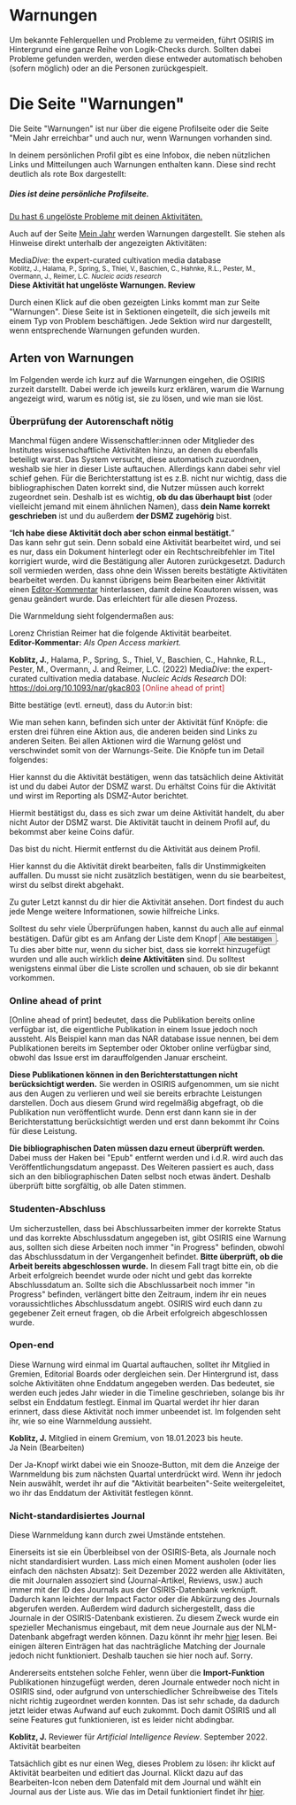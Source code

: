 # <i class="ph ph-exclamation-triangle text-osiris"></i> Warnungen

Um bekannte Fehlerquellen und Probleme zu vermeiden, führt OSIRIS im Hintergrund eine ganze Reihe von Logik-Checks durch. Sollten dabei Probleme gefunden werden, werden diese entweder automatisch behoben (sofern möglich) oder an die Personen zurückgespielt. 

# Die Seite "Warnungen"

Die Seite "Warnungen" ist nur über die eigene Profilseite oder die Seite "Mein Jahr erreichbar" und auch nur, wenn Warnungen vorhanden sind.

In deinem persönlichen Profil gibt es eine Infobox, die neben nützlichen Links und Mitteilungen auch Warnungen enthalten kann. Diese sind recht deutlich als rote Box dargestellt:

<div class="demo">
    <h5 class="title font-size-16 mt-0">Dies ist deine persönliche Profilseite.</h5>
    <div class="btn-group btn-group-lg">
        <span class="btn" data-toggle="tooltip" data-title="Aktivität hinzufügen">
            <i class="icon-activity-plus text-osiris ph-fw"></i>
        </span>
        <span class="btn" data-toggle="tooltip" data-title="Mein Jahr">
            <i class="ph ph-calendar text-success ph-fw"></i>
        </span>
        <span class="btn" data-toggle="tooltip" data-title="Meine Aktivitäten ">
            <i class="icon-activity-user text-primary ph-fw"></i>
        </span>
        <span class="btn" data-toggle="tooltip" data-title="Bearbeite Profil">
            <i class="ph ph-user-list text-muted ph-fw"></i>
        </span>
        <span class="btn" data-toggle="tooltip" data-title="Meine Errungenschaften">
            <i class="ph ph-trophy text-signal ph-fw"></i>
        </span>
    </div>
    <div class="alert alert-danger mt-20">
        <a class="link text-danger" href="#test">
            Du hast 6 ungelöste Probleme mit deinen Aktivitäten.
        </a>
    </div>
</div>


Auch auf der Seite [Mein Jahr](my-year) werden Warnungen dargestellt. Sie stehen als Hinweise direkt unterhalb der angezeigten Aktivitäten:

<div class="demo">
    Media<i>Dive</i>: the expert-curated cultivation media database
    <br>
    <small class="text-muted d-block">
    <span class="d-block">Koblitz, J., Halama, P., Spring, S., Thiel, V., Baschien, C., Hahnke, R.L., Pester, M., Overmann, J., Reimer, L.C.</span> <i>Nucleic acids research</i> <i class="icon-open-access text-success" title="Open Access"></i>
    </small>
    <br>
    <b class="text-danger">
        Diese Aktivität hat ungelöste Warnungen. <a class="link">Review</a>
    </b>       
</div>

Durch einen Klick auf die oben gezeigten Links kommt man zur Seite "Warnungen". Diese Seite ist in Sektionen eingeteilt, die sich jeweils mit einem Typ von Problem beschäftigen. Jede Sektion wird nur dargestellt, wenn entsprechende Warnungen gefunden wurden. 


## Arten von Warnungen

Im Folgenden werde ich kurz auf die Warnungen eingehen, die OSIRIS zurzeit darstellt. Dabei werde ich jeweils kurz erklären, warum die Warnung angezeigt wird, warum es nötig ist, sie zu lösen, und wie man sie löst.

### Überprüfung der Autorenschaft nötig
Manchmal fügen andere Wissenschaftler:innen oder Mitglieder des Institutes wissenschaftliche Aktivitäten hinzu,
an denen du ebenfalls beteiligt warst. Das System versucht, diese automatisch zuzuordnen, weshalb sie hier 
in dieser Liste auftauchen. Allerdings kann dabei sehr viel schief gehen. Für die Berichterstattung ist es z.B. 
nicht nur wichtig, dass die bibliographischen Daten korrekt sind, die Nutzer müssen auch korrekt zugeordnet sein. 
Deshalb ist es wichtig, **ob du das überhaupt bist** (oder vielleicht jemand mit einem ähnlichen Namen), 
dass **dein Name korrekt geschrieben** ist und du außerdem **der DSMZ zugehörig** bist. 

<q>**Ich habe diese Aktivität doch aber schon einmal bestätigt.**</q><br>
Das kann sehr gut sein. Denn sobald eine Aktivität bearbeitet wird, und sei es nur, dass ein Dokument hinterlegt oder ein Rechtschreibfehler im Titel korrigiert wurde, wird die Bestätigung aller Autoren zurückgesetzt. Dadurch soll vermieden werden, dass ohne dein Wissen bereits bestätigte Aktivitäten bearbeitet werden. 
Du kannst übrigens beim Bearbeiten einer Aktivität einen [Editor-Kommentar](add-activities#Editorkommentare) hinterlassen, damit deine Koautoren wissen, was genau geändert wurde. Das erleichtert für alle diesen Prozess.


Die Warnmeldung sieht folgendermaßen aus:

<div class="demo">
    <p class="m-0">
        Lorenz Christian Reimer hat die folgende Aktivität bearbeitet.<br><b>Editor-Kommentar:</b> <em>Als Open Access markiert.</em> 
    </p>
    <p>
        <span class="mr-20"><span data-toggle="tooltip" data-title="Journal article">
            <i class="ph ph-lg text-publication ph-file-lines"></i>
        </span></span>
        <b>Koblitz, J.</b>, Halama, P., Spring, S., Thiel, V., Baschien, C., Hahnke, R.L., Pester, M., Overmann, J. and Reimer, L.C. (2022) Media<i>Dive</i>: the expert-curated cultivation media database.  <i>Nucleic Acids Research</i> DOI: <a target="_blank" href="https://doi.org/10.1093/nar/gkac803">https://doi.org/10.1093/nar/gkac803</a> <span style="color:#B61F29;">[Online ahead of print]</span> <i class="icon-open-access text-success" title="Open Access"></i> 
    </p>
    <div class="" id="approve-632da4672199cd3df8dbc166">
                                    Bitte bestätige (evtl. erneut), dass du Autor:in bist:                                                <br>
        <span class="btn btn-sm text-success" data-toggle="tooltip" data-title="Ja, und ich war der DSMZ angehörig">
            <i class="ph ph-check ph-fw"></i>
        </span>
        <span class="btn btn-sm text-signal" data-toggle="tooltip" data-title="Ja, aber ich war nicht der DSMZ angehörig">
            <i class="ph ph-push-pin-slash ph-fw"></i>
        </span>
        <span class="btn btn-sm text-danger" data-toggle="tooltip" data-title="Nein, das bin ich nicht">
            <i class="ph ph-x ph-fw"></i>
        </span>
        <span class="btn btn-sm text-primary" data-toggle="tooltip" data-title="Aktivität bearbeiten">
            <i class="ph ph-regular ph-pencil-simple-line"></i>
        </span>
        <span class="btn btn-sm text-primary" data-toggle="tooltip" data-title="Aktivität ansehen">
            <i class="ph ph-regular ph-arrow-fat-line-right"></i>
        </span>
    </div>
</div>

Wie man sehen kann, befinden sich unter der Aktivität fünf Knöpfe: die ersten drei führen eine Aktion aus, die anderen beiden sind Links zu anderen Seiten. Bei allen Aktionen wird die Warnung gelöst und verschwindet somit von der Warnungs-Seite. Die Knöpfe tun im Detail folgendes:

<i class="ph ph-check ph-fw text-success mr-10"></i> Hier kannst du die Aktivität bestätigen, wenn das tatsächlich deine Aktivität ist und du dabei Autor der DSMZ warst. Du erhältst Coins für die Aktivität und wirst im Reporting als DSMZ-Autor berichtet.

<i class="ph ph-push-pin-slash ph-fw text-signal mr-10"></i> Hiermit bestätigst du, dass es sich zwar um deine Aktivität handelt, du aber nicht Autor der DSMZ warst. Die Aktivität taucht in deinem Profil auf, du bekommst aber keine Coins dafür. 

<i class="ph ph-x ph-fw text-danger mr-10"></i> Das bist du nicht. Hiermit entfernst du die Aktivität aus deinem Profil. 

<i class="ph-fw ph ph-regular ph-pencil-simple-line text-primary mr-10"></i> Hier kannst du die Aktivität direkt bearbeiten, falls dir Unstimmigkeiten auffallen. Du musst sie nicht zusätzlich bestätigen, wenn du sie bearbeitest, wirst du selbst direkt abgehakt.

<i class="ph-fw ph ph-regular ph-arrow-fat-line-right text-primary mr-10"></i> Zu guter Letzt kannst du dir hier die Aktivität ansehen. Dort findest du auch jede Menge weitere Informationen, sowie hilfreiche Links.


Solltest du sehr viele Überprüfungen haben, kannst du auch alle auf einmal bestätigen. Dafür gibt es am Anfang der Liste dem Knopf <button class="btn btn-sm text-success"><i class="ph ph-check"></i>Alle bestätigen</button>. Tu dies aber bitte nur, wenn du sicher bist, dass sie korrekt hinzugefügt wurden und alle auch wirklich **deine Aktivitäten** sind. Du solltest wenigstens einmal über die Liste scrollen und schauen, ob sie dir bekannt vorkommen.


### Online ahead of print
[Online ahead of print] bedeutet, dass die Publikation bereits online verfügbar ist, die eigentliche Publikation in einem Issue jedoch noch aussteht. Als Beispiel kann man das NAR database issue nennen, bei dem Publikationen bereits im September oder Oktober online verfügbar sind, obwohl das Issue erst im darauffolgenden Januar erscheint.  

**Diese Publikationen können in den Berichterstattungen nicht berücksichtigt werden.** Sie werden in OSIRIS aufgenommen, um sie nicht aus den Augen zu verlieren und weil sie bereits erbrachte Leistungen darstellen. Doch aus diesem Grund wird regelmäßig abgefragt, ob die Publikation nun veröffentlicht wurde. Denn erst dann kann sie in der Berichterstattung berücksichtigt werden und erst dann bekommt ihr Coins für diese Leistung.

**Die bibliographischen Daten müssen dazu erneut überprüft werden.** Dabei muss der Haken bei "Epub" entfernt werden und i.d.R. wird auch das Veröffentlichungsdatum angepasst. Des Weiteren passiert es auch, dass sich an den bibliographischen Daten selbst noch etwas ändert. Deshalb überprüft bitte sorgfältig, ob alle Daten stimmen.


### Studenten-Abschluss
Um sicherzustellen, dass bei Abschlussarbeiten immer der korrekte Status und das korrekte Abschlussdatum angegeben ist, gibt OSIRIS eine Warnung aus, sollten sich diese Arbeiten noch immer "in Progress" befinden, obwohl das Abschlussdatum in der Vergangenheit befindet. **Bitte überprüft, ob die Arbeit bereits abgeschlossen wurde.** In diesem Fall tragt bitte ein, ob die Arbeit erfolgreich beendet wurde oder nicht und gebt das korrekte Abschlussdatum an. Sollte sich die Abschlussarbeit noch immer "in Progress" befinden, verlängert bitte den Zeitraum, indem ihr ein neues voraussichtliches Abschlussdatum angebt. OSIRIS wird euch dann zu gegebener Zeit erneut fragen, ob die Arbeit erfolgreich abgeschlossen wurde.


### Open-end
Diese Warnung wird einmal im Quartal auftauchen, solltet ihr Mitglied in Gremien, Editorial Boards oder dergleichen sein. Der Hintergrund ist, dass solche Aktivitäten ohne Enddatum angegeben werden. Das bedeutet, sie werden euch jedes Jahr wieder in die Timeline geschrieben, solange bis ihr selbst ein Enddatum festlegt. Einmal im Quartal werdet ihr hier daran erinnert, dass diese Aktivität noch immer unbeendet ist. Im folgenden seht ihr, wie so eine Warnmeldung aussieht. 

<div class="demo">
    <b>Koblitz, J.</b> Mitglied in einem Gremium, von 18.01.2023 bis heute.                    
    <div class="alert alert-signal">
        <span class="btn btn-sm text-success">
            <i class="ph ph-check"></i>
            Ja                  
        </span>
        <span class="btn btn-sm text-danger">
            <i class="ph ph-x"></i>
            Nein (Bearbeiten)
        </span>
    </div>
</div>

Der <span class="btn btn-sm text-success"><i class="ph ph-check"></i> Ja</span>-Knopf wirkt dabei wie ein Snooze-Button, mit dem die Anzeige der Warnmeldung bis zum nächsten Quartal unterdrückt wird. Wenn ihr jedoch <span class="btn btn-sm text-danger"><i class="ph ph-x"></i> Nein</span> auswählt, werdet ihr auf die "Aktivität bearbeiten"-Seite weitergeleitet, wo ihr das Enddatum der Aktivität festlegen könnt.


### Nicht-standardisiertes Journal
Diese Warnmeldung kann durch zwei Umstände entstehen. 

Einerseits ist sie ein Überbleibsel von der OSIRIS-Beta, als Journale noch nicht standardisiert wurden. Lass mich einen Moment ausholen (oder lies einfach den nächsten Absatz): Seit Dezember 2022 werden alle Aktivitäten, die mit Journalen assoziert sind (Journal-Artikel, Reviews, usw.) auch immer mit der ID des Journals aus der OSIRIS-Datenbank verknüpft. Dadurch kann leichter der Impact Factor oder die Abkürzung des Journals abgerufen werden. Außerdem wird dadurch sichergestellt, dass die Journale in der OSIRIS-Datenbank existieren. Zu diesem Zweck wurde ein spezieller Mechanismus eingebaut, mit dem neue Journale aus der NLM-Datenbank abgefragt werden können. Dazu könnt ihr mehr [hier](add-activities#das-journal-bearbeiten) lesen. Bei einigen älteren Einträgen hat das nachträgliche Matching der Journale jedoch nicht funktioniert. Deshalb tauchen sie hier noch auf. Sorry.

Andererseits entstehen solche Fehler, wenn über die **Import-Funktion** Publikationen hinzugefügt werden, deren Journale entweder noch nicht in OSIRIS sind, oder aufgrund von unterschiedlicher Schreibweise des Titels nicht richtig zugeordnet werden konnten. Das ist sehr schade, da dadurch jetzt leider etwas Aufwand auf euch zukommt. Doch damit OSIRIS und all seine Features gut funktionieren, ist es leider nicht abdingbar.

<div class="demo">
    <b>Koblitz, J.</b> Reviewer für  <i>Artificial Intelligence Review</i>. September 2022.                    <div class="alert alert-signal" id="approve-632da4672199cd3df8dbc168">
        <span class="btn btn-sm text-primary">
            <i class="ph ph-edit"></i>
            Aktivität bearbeiten
        </span>
    </div>
</div>

Tatsächlich gibt es nur einen Weg, dieses Problem zu lösen: ihr klickt auf  <span class="btn btn-sm text-primary"> <i class="ph ph-edit"></i> Aktivität bearbeiten</span> und editiert das Journal. Klickt dazu auf das Bearbeiten-Icon <i class="ph ph-edit"></i> neben dem Datenfald mit dem Journal und wählt ein Journal aus der Liste aus. Wie das im Detail funktioniert findet ihr  [hier](add-activities#das-journal-bearbeiten).


